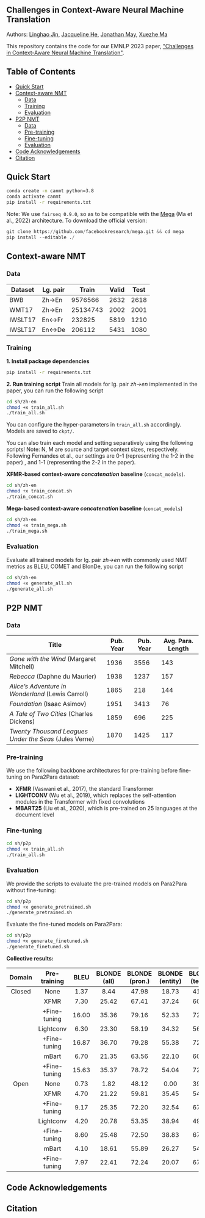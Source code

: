 
## Challenges in Context-Aware Neural Machine Translation

Authors: [Linghao Jin](https://xiamengzhou.github.io/), [Jacqueline He](https://jacqueline-he.github.io/), [Jonathan May](https://www.isi.edu/directory/jonmay/), [Xuezhe Ma](https://xuezhemax.github.io/)

This repository contains the code for our EMNLP 2023 paper, ["Challenges in Context-Aware Neural Machine Translation"](https://arxiv.org/pdf/2210.14975.pdf). 


## Table of Contents
  * [Quick Start](#quick-start)
  * [Context-aware NMT](#context-aware)
	+ [Data](#context-data)
    + [Training](#context-training)
    + [Evaluation](#context-evaluation)
  * [P2P NMT](#p2p)
    + [Data](#context-data)
    + [Pre-training](#pretraining)
    + [Fine-tuning](#finetuning)
    + [Evaluation](#p2p-evaluation)
  * [Code Acknowledgements](#code-acknowledgements)
  * [Citation](#citation)

## Quick Start

```bash
conda create -n canmt python=3.8
conda activate canmt
pip install -r requirements.txt
```

Note: We use `fairseq 0.9.0`, so as to be compatible with the [Mega](https://arxiv.org/abs/2209.10655) (Ma et al., 2022) architecture. To download the official version:

```python
git clone https://github.com/facebookresearch/mega.git && cd mega
pip install --editable ./
```

## Context-aware NMT

### Data
| Dataset | Lg. pair | Train    | Valid | Test |
|---------|----------|----------|-------|------|
| BWB     | Zh->En   | 9576566  | 2632  | 2618 |
| WMT17   | Zh->En   | 25134743 | 2002  | 2001 |
| IWSLT17 | En<->Fr  | 232825   | 5819  | 1210 |
| IWSLT17 | En<->De  | 206112   | 5431  | 1080 |

### Training

**1. Install package dependencies**

```bash
pip install -r requirements.txt
```

**2. Run training script**
Train all models for lg. pair *zh->en* implemented in the paper, you can run the following script
```bash
cd sh/zh-en
chmod +x train_all.sh 
./train_all.sh
```
You can configure the hyper-parameters in `train_all.sh` accordingly. Models are saved to `ckpt/`. 

You can also train each model and setting separatively using the following scripts! 
Note: N, M are source and target context sizes, respectively. Following Fernandes et al., our settings are 0-1 (representing the 1-2 in the paper) , and 1-1 (representing the 2-2 in the paper).

**XFMR-based context-aware *concatenation* baseline** (`concat_models`).
```bash
cd sh/zh-en
chmod +x train_concat.sh
./train_concat.sh
```
**Mega-based context-aware *concatenation* baseline** (`concat_models`)
```bash
cd sh/zh-en
chmod +x train_mega.sh
./train_mega.sh
```

### Evaluation
Evaluate all trained models for lg. pair *zh->en* with commonly used NMT metrics as BLEU, COMET and BlonDe, you can run the following script
```bash
cd sh/zh-en
chmod +x generate_all.sh 
./generate_all.sh
```


## P2P NMT

### Data
| Title | Pub. Year | Pub. Year | Avg. Para. Length |
|------------------------------------|-----|----|--------------|
| *Gone with the Wind* (Margaret Mitchell) | 1936 | 3556 | 143 |
| *Rebecca* (Daphne du Maurier) | 1938 | 1237 | 157 |
| *Alice’s Adventure in Wonderland* (Lewis Carroll) | 1865 | 218 | 144 |
| *Foundation* (Isaac Asimov) | 1951 | 3413 | 76 |
| *A Tale of Two Cities* (Charles Dickens) | 1859 | 696 | 225 |
| *Twenty Thousand Leagues Under the Seas* (Jules Verne) | 1870 | 1425 | 117 |

### Pre-training

We use the following backbone architectures for pre-training before fine-tuning on Para2Para dataset:

- **XFMR** (Vaswani et al., 2017), the standard Transformer
- **LIGHTCONV**  (Wu et al., 2019), which replaces the self-attention modules in the Transformer with fixed convolutions
- **MBART25** (Liu et al., 2020), which is pre-trained on 25 languages at the document level

### Fine-tuning
```bash
cd sh/p2p
chmod +x train_all.sh
./train_all.sh
```
### Evaluation
We provide the scripts to evaluate the pre-trained models on Para2Para without fine-tuning:
```bash
cd sh/p2p
chmod +x generate_pretrained.sh
./generate_pretrained.sh
```

Evaluate the fine-tuned models on Para2Para:
```bash
cd sh/p2p
chmod +x generate_finetuned.sh
./generate_finetuned.sh
```

**Collective results:**

| Domain | Pre-training |  BLEU | BLONDE (all) | BLONDE (pron.) | BLONDE (entity) | BLONDE (tense) | BLONDE (d.m.) |  COMET |
|:------:|:------------:|:-----:|:------------:|:--------------:|:---------------:|:--------------:|:-------------:|:------:|
| Closed |     None     |  1.37 |     8.44     |      47.98     |      18.73      |      41.22     |     16.87     | 0.3949 |
|        |     XFMR     |  7.30 |     25.42    |      67.41     |      37.24      |      60.82     |     54.06     | 0.6662 |
|        | +Fine-tuning | 16.00 |     35.36    |      79.16     |      52.33      |      72.47     |     60.63     | 0.7339 |
|        |   Lightconv  |  6.30 |     23.30    |      58.19     |      34.32      |      56.16     |     47.57     | 0.6487 |
|        | +Fine-tuning | 16.87 |     36.70    |      79.28     |      55.38      |      72.80     |     61.66     | 0.7409 |
|        |     mBart    |  6.70 |     21.35    |      63.56     |      22.10      |      60.96     |     47.52     | 0.6699 |
|        | +Fine-tuning | 15.63 |     35.37    |      78.72     |      54.04      |      72.01     |     60.59     | 0.7385 |
|  Open  |     None     |  0.73 |     1.82     |      48.12     |       0.00      |      39.27     |     13.91     | 0.3587 |
|        |     XFMR     |  4.70 |     21.22    |      59.81     |      35.45      |      54.31     |     44.12     | 0.6342 |
|        | +Fine-tuning |  9.17 |     25.35    |      72.20     |      32.54      |      67.17     |     51.83     | 0.7003 |
|        |   Lightconv  |  4.20 |     20.78    |      53.35     |      38.94      |      49.80     |     39.96     | 0.6160 |
|        | +Fine-tuning |  8.60 |     25.48    |      72.50     |      38.83      |      67.40     |     51.79     | 0.7027 |
|        |     mBart    |  4.10 |     18.61    |      55.89     |      26.27      |      54.39     |     39.35     | 0.6407 |
|        | +Fine-tuning |  7.97 |     22.41    |      72.24     |      20.07      |      67.25     |     50.52     | 0.7012 |

## Code Acknowledgements


## Citation

